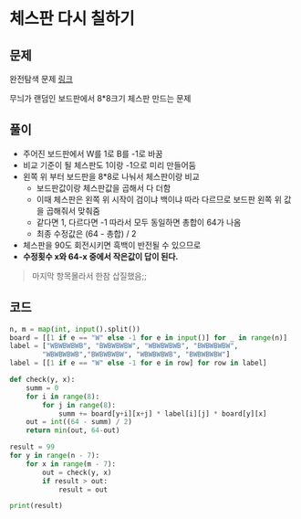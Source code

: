 # 체스판 다시 칠하기

## 문제

완전탐색 문제
[링크](https://www.acmicpc.net/problem/1018)

무늬가 랜덤인 보드판에서 8*8크기 체스판 만드는 문제

## 풀이

- 주어진 보드판에서 W를 1로 B를 -1로 바꿈
- 비교 기준이 될 체스판도 1이랑 -1으로 미리 만들어둠
- 왼쪽 위 부터 보드판을 8*8로 나눠서 체스판이랑 비교
  - 보드판값이랑 체스판값을 곱해서 다 더함
  - 이때 체스판은 왼쪽 위 시작이 검이냐 백이냐 따라 다르므로 보드판 왼쪽 위 값을 곱해줘서 맞춰줌
  - 같다면 1, 다르다면 -1 따라서 모두 동일하면 총합이 64가 나옴
  - 최종 수정값은 (64 - 총합) / 2
- 체스판을 90도 회전시키면 흑백이 반전될 수 있으므로
- **수정횟수 x와 64-x 중에서 작은값이 답이 된다.**

> 마지막 항목몰라서 한참 삽질했음;;

## 코드

```python
n, m = map(int, input().split())
board = [[1 if e == "W" else -1 for e in input()] for _ in range(n)]
label = ["WBWBWBWB", "BWBWBWBW", "WBWBWBWB", "BWBWBWBW", 
        "WBWBWBWB","BWBWBWBW", "WBWBWBWB", "BWBWBWBW"]
label = [[1 if e == "W" else -1 for e in row] for row in label]

def check(y, x):
    summ = 0
    for i in range(8):
        for j in range(8):
            summ += board[y+i][x+j] * label[i][j] * board[y][x]
    out = int((64 - summ) / 2)
    return min(out, 64-out)

result = 99
for y in range(n - 7):
    for x in range(m - 7):
        out = check(y, x)
        if result > out:
            result = out

print(result)

```